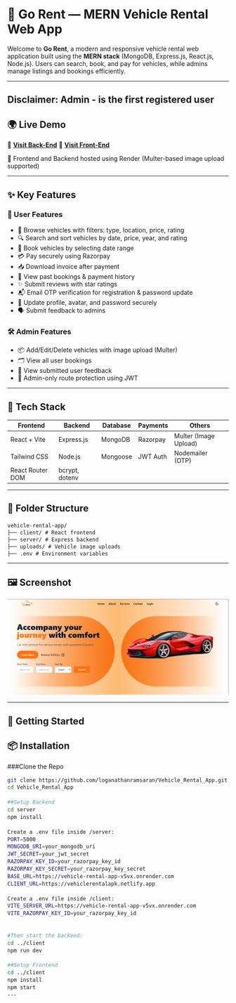 # 🚗 Go Rent — MERN Vehicle Rental Web App

Welcome to **Go Rent**, a modern and responsive vehicle rental web application built using the **MERN stack** (MongoDB, Express.js, React.js, Node.js). Users can search, book, and pay for vehicles, while admins manage listings and bookings efficiently.

---

## Disclaimer: Admin - is the first registered user

## 🌍 Live Demo

🔗 **[Visit Back-End](https://vehicle-rental-app-v5vx.onrender.com)** 
🔗 **[Visit Front-End](https://vehiclerentalapk.netlify.app/)** 

📂 Frontend and Backend hosted using Render (Multer-based image upload supported)

---

## ✨ Key Features

### 👤 User Features
- 🚙 Browse vehicles with filters: type, location, price, rating
- 🔍 Search and sort vehicles by date, price, year, and rating
- 📅 Book vehicles by selecting date range
- 💳 Pay securely using Razorpay
- 📥 Download invoice after payment
- 📃 View past bookings & payment history
- ✨ Submit reviews with star ratings
- 📬 Email OTP verification for registration & password update
- 🔐 Update profile, avatar, and password securely
- 🗣 Submit feedback to admins

### 🛠️ Admin Features
- 📦 Add/Edit/Delete vehicles with image upload (Multer)
- 🗂 View all user bookings
- 💬 View submitted user feedback
- 🔐 Admin-only route protection using JWT

---

## 🧰 Tech Stack

| Frontend              | Backend             | Database | Payments  | Others            |
|-----------------------|---------------------|----------|-----------|-------------------|
| React + Vite          | Express.js          | MongoDB  | Razorpay  | Multer (Image Upload) |
| Tailwind CSS          | Node.js             | Mongoose | JWT Auth  | Nodemailer (OTP)  |
| React Router DOM      | bcrypt, dotenv      |          |           |                   |

---

## 📂 Folder Structure
```
vehicle-rental-app/
├── client/ # React frontend
├── server/ # Express backend
├── uploads/ # Vehicle image uploads
├── .env # Environment variables
```
---
## 🖼️ Screenshot

![Homepage Screenshot](./homepage.png)


---

## 🚀 Getting Started

## 📦 Installation

###Clone the Repo

```bash
git clone https://github.com/loganathanramsaran/Vehicle_Rental_App.git
cd Vehicle_Rental_App

##Setup Backend
cd server
npm install

Create a .env file inside /server:
PORT=5000
MONGODB_URI=your_mongodb_uri
JWT_SECRET=your_jwt_secret
RAZORPAY_KEY_ID=your_razorpay_key_id
RAZORPAY_KEY_SECRET=your_razorpay_key_secret
BASE_URL=https://vehicle-rental-app-v5vx.onrender.com
CLIENT_URL=https://vehiclerentalapk.netlify.app

Create a .env file inside /client:
VITE_SERVER_URL=https://vehicle-rental-app-v5vx.onrender.com
VITE_RAZORPAY_KEY_ID=your_razorpay_key_id


#Then start the backend:
cd ../client
npm run dev

##Setup Frontend
cd ../client
npm install
npm start
---
